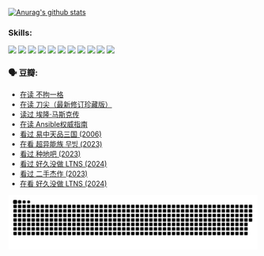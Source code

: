 
[![Anurag's github stats](https://github-readme-stats.vercel.app/api?username=w940853815)](https://github.com/anuraghazra/github-readme-stats)

### Skills:

<code><img height="32" src="https://cdn.jsdelivr.net/npm/simple-icons@v5/icons/python.svg"></code>
<code><img height="32" src="https://cdn.jsdelivr.net/npm/simple-icons@v5/icons/javascript.svg"></code>
<code><img height="32" src="https://cdn.jsdelivr.net/npm/simple-icons@v5/icons/django.svg"></code>
<code><img height="32" src="https://cdn.jsdelivr.net/npm/simple-icons@v5/icons/flask.svg"></code>
<code><img height="32" src="https://cdn.jsdelivr.net/npm/simple-icons@v5/icons/vuetify.svg"></code>
<code><img height="32" src="https://cdn.jsdelivr.net/npm/simple-icons@v5/icons/git.svg"></code>
<code><img height="32" src="https://cdn.jsdelivr.net/npm/simple-icons@v5/icons/docker.svg"></code>
<code><img height="32" src="https://cdn.jsdelivr.net/npm/simple-icons@v5/icons/postgresql.svg"></code>
<code><img height="32" src="https://cdn.jsdelivr.net/npm/simple-icons@v5/icons/elasticsearch.svg"></code>
<code><img height="32" src="https://cdn.jsdelivr.net/npm/simple-icons@v5/icons/macos.svg"></code>
<code><img height="32" src="https://cdn.jsdelivr.net/npm/simple-icons@v5/icons/linux.svg"></code>

### 🗣 豆瓣:

<!-- DOUBAN-ACTIVITIES:START -->
- [在读 不拘一格](https://www.douban.com/people/136069238/status/4541712161/?_i=09935987)
- [在读 刀尖（最新修订珍藏版）](https://www.douban.com/people/136069238/status/4541711339/?_i=09935987)
- [读过 埃隆·马斯克传](https://www.douban.com/people/136069238/status/4541710351/?_i=09935987)
- [在读 Ansible权威指南](https://www.douban.com/people/136069238/status/4539151450/?_i=09935987)
- [看过 易中天品三国‎ (2006)](https://www.douban.com/people/136069238/status/4529910812/?_i=09935987)
- [在看 超异能族 무빙‎ (2023)](https://www.douban.com/people/136069238/status/4527291077/?_i=09935987)
- [看过 种地吧‎ (2023)](https://www.douban.com/people/136069238/status/4527289637/?_i=09935987)
- [看过 好久没做 LTNS‎ (2024)](https://www.douban.com/people/136069238/status/4527289515/?_i=09935987)
- [看过 二手杰作‎ (2023)](https://www.douban.com/people/136069238/status/4522502716/?_i=09935987)
- [在看 好久没做 LTNS‎ (2024)](https://www.douban.com/people/136069238/status/4521969883/?_i=09935987)
<!-- DOUBAN-ACTIVITIES:END -->


![Snake animation](https://raw.githubusercontent.com/w940853815/w940853815/output/github-contribution-grid-snake.svg)

<!--
**w940853815/w940853815** is a ✨ _special_ ✨ repository because its `README.md` (this file) appears on your GitHub profile.

Here are some ideas to get you started:

- 🔭 I’m currently working on ...
- 🌱 I’m currently learning ...
- 👯 I’m looking to collaborate on ...
- 🤔 I’m looking for help with ...
- 💬 Ask me about ...
- 📫 How to reach me: ...
- 😄 Pronouns: ...
- ⚡ Fun fact: ...
-->

